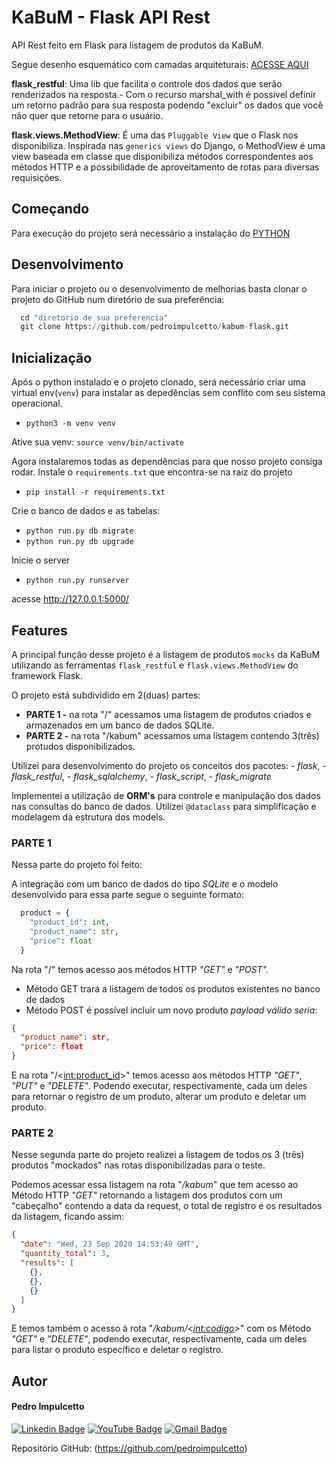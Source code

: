 # KaBuM - Flask API Rest

API Rest feito em Flask para listagem de produtos da KaBuM.

Segue desenho esquemático com camadas arquiteturais: [ACESSE AQUI](https://drive.google.com/file/d/17vmO5qaM9u-DEz7IX9IWUl4HUgQuKGjU/view?usp=sharing)

**flask_restful**: Uma lib que facilita o controle dos dados que serão renderizados na resposta.- Com o recurso marshal_with é possível definir um retorno padrão para sua resposta podendo "excluir" os dados que você não quer que retorne para o usuário.

**flask.views.MethodView**: É uma das `Pluggable View` que o Flask nos disponibiliza. Inspirada nas `generics views` do Django, o MethodView é uma view baseada em classe que disponibiliza métodos correspondentes aos métodos HTTP e a possibilidade de aproveitamento de rotas para diversas requisições.

## Começando

Para execução do projeto será necessário a instalação do [PYTHON](https://www.python.org/)

## Desenvolvimento

Para iniciar o projeto ou o desenvolvimento de melhorias basta clonar o projeto do GitHub num diretório de sua preferência:

```python
  cd "diretorio de sua preferencia"
  git clone https://github.com/pedroimpulcetto/kabum-flask.git
```

## Inicialização

Após o python instalado e o projeto clonado, será necessário criar uma virtual env(`venv`) para instalar as depedências sem conflito com seu sistema operacional.

- `python3 -m venv venv`

Ative sua venv: `source venv/bin/activate`

Agora instalaremos todas as dependências para que nosso projeto consiga rodar.
Instale o `requirements.txt` que encontra-se na raiz do projeto

- `pip install -r requirements.txt`

Crie o banco de dados e as tabelas:

- `python run.py db migrate`
- `python run.py db upgrade`

Inicie o server

- `python run.py runserver`

acesse http://127.0.0.1:5000/ 

## Features

A principal função desse projeto é a listagem de produtos `mocks` da KaBuM utilizando as ferramentas `flask_restful` e `flask.views.MethodView` do framework Flask.

O projeto está subdividido em 2(duas) partes:
  - **PARTE 1 -** na rota "/" acessamos uma listagem de produtos criados e armazenados em um banco de dados SQLite.
  - **PARTE 2 -** na rota "/kabum" acessamos uma listagem contendo 3(três) protudos disponibilizados.

Utilizei para desenvolvimento do projeto os conceitos dos pacotes:
    - *flask*,
    - *flask_restful*,
    - *flask_sqlalchemy*, 
    - *flask_script*, 
    - *flask_migrate*

Implementei a utilização de **ORM's** para controle e manipulação dos dados nas consultas do banco de dados.
Utilizei `@dataclass` para simplificação e modelagem da estrutura dos models.


### PARTE 1

Nessa parte do projeto foi feito: 

A integração com um banco de dados do tipo *SQLite* e o modelo desenvolvido para essa parte segue o seguinte formato:

```python
  product = {
    "product_id": int,
    "product_name": str,
    "price": float
  }
```

Na rota "/" temos acesso aos métodos HTTP *"GET"* e *"POST".*
  - Método GET trará a listagem de todos os produtos existentes no banco de dados
  - Método POST é possível incluir um novo produto
    *payload válido seria*: 
```json
{
  "product_name": str,
  "price": float
}
```

E na rota "/<<int:product_id>>" temos acesso aos métodos HTTP *"GET"*, *"PUT"* e *"DELETE"*.
Podendo executar, respectivamente, cada um deles para retornar o registro de um produto, alterar um produto e deletar um produto.

### PARTE 2

Nesse segunda parte do projeto realizei a listagem de todos os 3 (três) produtos "mockados" nas rotas disponibilizadas para o teste.

Podemos acessar essa listagem na rota "*/kabum*" que tem acesso ao Método HTTP *"GET"* retornando a listagem dos produtos com um "cabeçalho" contendo a data da request, o total de registro e os resultados da listagem, ficando assim:

```json
{
  "date": "Wed, 23 Sep 2020 14:53:49 GMT",
  "quantity_total": 3,
  "results": [
    {},
    {},
    {}
  ]
}
```

E temos também o acesso à rota "*/kabum/<<int:codigo>>*" com os Método *"GET"* e *"DELETE"*, podendo executar, respectivamente, cada um deles para listar o produto específico e deletar o registro.


## Autor

#### **Pedro Impulcetto**

[![Linkedin Badge](https://img.shields.io/badge/-pedroimpulcetto-blue?style=flat-square&logo=Linkedin&logoColor=white&link=https://www.linkedin.com/in/pedroimpulcetto/)](https://www.linkedin.com/in/pedroimpulcetto/)
[![YouTube Badge](https://img.shields.io/badge/-PedroImpulcetto-ff0000?style=flat&logo=YouTube&logoColor=white&link=https://www.youtube.com/channel/UCsnD5AhrIq7BvKvZFKLT-pQ?view_as=subscriber)](https://www.youtube.com/channel/UCsnD5AhrIq7BvKvZFKLT-pQ?view_as=subscriber)
[![Gmail Badge](https://img.shields.io/badge/-pedro.impulcetto@gmail.com-c14438?style=flat-square&logo=Gmail&logoColor=white&link=mailto:pedro.impulcetto@gmail.com)](mailto:pedro.impulcetto@gmail.com)

Repositório GitHub: (https://github.com/pedroimpulcetto)
